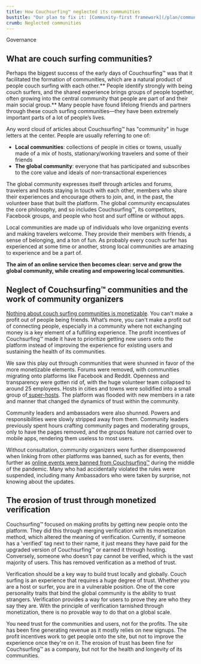 ```yaml
---
title: How Couchsurfing™ neglected its communities
bustitle: "Our plan to fix it: [Community-first framework](/plan/communities-and-trust)"
crumb: Neglected communities
---
```


<span class="tag tag-governance tag-large">Governance</span>

## What are couch surfing communities?

Perhaps the biggest success of the early days of Couchsurfing™ was that it facilitated the formation of communities, which are a natural product of people couch surfing with each other.** People identify strongly with being couch surfers, and the shared experience brings groups of people together, often growing into the central community that people are part of and their main social group.** Many people have found lifelong friends and partners through these couch surfing communities—they have been extremely important parts of a lot of people’s lives.

Any word cloud of articles about Couchsurfing™ has "community" in huge letters at the center. People are usually referring to one of:

* **Local communities**: collections of people in cities or towns, usually made of a mix of hosts, stationary/working travelers and some of their friends
* **The global community**: everyone that has participated and subscribes to the core value and ideals of non-transactional experiences

The global community expresses itself through articles and forums, travelers and hosts staying in touch with each other, members who share their experiences and encourage others to join, and, in the past, the volunteer base that built the platform. The global community encapsulates the core philosophy, and so includes Couchsurfing™, its competitors, Facebook groups, and people who host and surf offline or without apps.

Local communities are made up of individuals who love organizing events and making travelers welcome. They provide their members with friends, a sense of belonging, and a ton of fun. As probably every couch surfer has experienced at some time or another, strong local communities are amazing to experience and be a part of.

**The aim of an online service then becomes clear: serve and grow the global community, while creating and empowering local communities.**

## Neglect of Couchsurfing™ communities and the work of community organizers

[Nothing about couch surfing communities is monetizable](https://couchers.org/issues/profit-and-incentives/). You can't make a profit out of people being friends. What’s more, you can't make a profit out of connecting people, especially in a community where not exchanging money is a key element of a fulfilling experience. The profit incentives of Couchsurfing™ made it have to prioritize getting new users onto the platform instead of improving the experience for existing users and sustaining the health of its communities.

We saw this play out through communities that were shunned in favor of the more monetizable elements. Forums were removed, with communities migrating onto platforms like Facebook and Reddit. Openness and transparency were gotten rid of, with the huge volunteer team collapsed to around 25 employees. Hosts in cities and towns were solidified into a small group of[ super-hosts](https://couchers.org/issues/host-matching). The platform was flooded with new members in a rate and manner that changed the dynamics of trust within the community.

Community leaders and ambassadors were also shunned. Powers and responsibilities were slowly stripped away from them. Community leaders previously spent hours crafting community pages and moderating groups, only to have the pages removed, and the groups feature not carried over to mobile apps, rendering them useless to most users. 

Without consultation, community organizers were further disempowered when linking from other platforms was banned, such as for events, then further as [online events were banned from Couchsurfing™](https://couchers.org/blog/2021/03/25/couch-surfing-online-events-community/) during the middle of the pandemic. Many who had accidentally violated the rules were suspended, including many Ambassadors who were taken by surprise, not knowing about the updates.

## The erosion of trust through monetized verification

Couchsurfing™ focused on making profits by getting new people onto the platform. They did this through merging verification with its monetization method, which altered the meaning of verification. Currently, if someone has a 'verified' tag next to their name, it just means they have paid for the upgraded version of Couchsurfing™ or earned it through hosting. Conversely, someone who doesn't pay cannot be verified, which is the vast majority of users. This has removed verification as a method of trust.

Verification should be a key way to build trust locally and globally. Couch surfing is an experience that requires a huge degree of trust. Whether you are a host or surfer, you are in a vulnerable position. One of the core personality traits that bind the global community is the ability to trust strangers. Verification provides a way for users to prove they are who they say they are. With the principle of verification tarnished through monetization, there is no provable way to do that on a global scale.

You need trust for the communities and users, not for the profits. The site has been fine generating revenue as it mostly relies on new signups. The profit incentives work to get people onto the site, but not to improve the experience once they're on it. The erosion of trust has been fine for Couchsurfing™ as a company, but not for the health and longevity of its communities.
